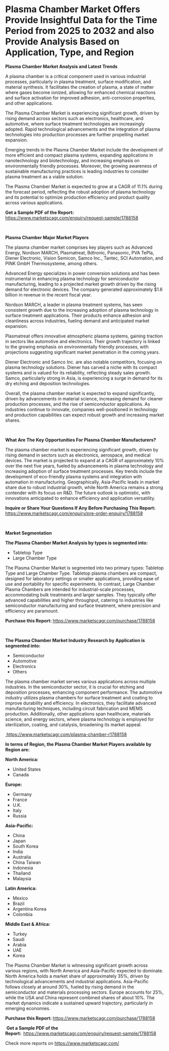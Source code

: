 <p><h1>Plasma Chamber Market Offers Provide Insightful Data for the Time Period from 2025 to 2032 and also Provide Analysis Based on Application, Type, and Region</h1></p><p><strong>Plasma Chamber Market Analysis and Latest Trends</strong></p>
<p><p>A plasma chamber is a critical component used in various industrial processes, particularly in plasma treatment, surface modification, and material synthesis. It facilitates the creation of plasma, a state of matter where gases become ionized, allowing for enhanced chemical reactions and surface activation for improved adhesion, anti-corrosion properties, and other applications.</p><p>The Plasma Chamber Market is experiencing significant growth, driven by rising demand across sectors such as electronics, healthcare, and automotive, where surface treatment technologies are increasingly adopted. Rapid technological advancements and the integration of plasma technologies into production processes are further propelling market expansion. </p><p>Emerging trends in the Plasma Chamber Market include the development of more efficient and compact plasma systems, expanding applications in nanotechnology and biotechnology, and increasing emphasis on environmentally friendly processes. Moreover, the growing awareness of sustainable manufacturing practices is leading industries to consider plasma treatment as a viable solution.</p><p>The Plasma Chamber Market is expected to grow at a CAGR of 11.1% during the forecast period, reflecting the robust adoption of plasma technology and its potential to optimize production efficiency and product quality across various applications.</p></p>
<p><strong>Get a Sample PDF of the Report:&nbsp;</strong> <a href="https://www.marketscagr.com/enquiry/request-sample/1788158?utm_campaign=3019&utm_medium=2&utm_source=Github&utm_content=ia&utm_term=02042025&utm_id=plasma-chamber">https://www.marketscagr.com/enquiry/request-sample/1788158</a></p>
<p>&nbsp;</p>
<p><strong>Plasma Chamber Major Market Players</strong></p>
<p><p>The plasma chamber market comprises key players such as Advanced Energy, Nordson MARCH, Plasmatreat, Bdtronic, Panasonic, PVA TePla, Diener Electronic, Vision Semicon, Samco Inc., Tantec, SCI Automation, and PINK GmbH Thermosysteme, among others. </p><p>Advanced Energy specializes in power conversion solutions and has been instrumental in enhancing plasma technology for semiconductor manufacturing, leading to a projected market growth driven by the rising demand for electronic devices. The company generated approximately $1.6 billion in revenue in the recent fiscal year.</p><p>Nordson MARCH, a leader in plasma treatment systems, has seen consistent growth due to the increasing adoption of plasma technology in surface treatment applications. Their products enhance adhesion and cleanliness across industries, fueling demand and anticipated market expansion.</p><p>Plasmatreat offers innovative atmospheric plasma systems, gaining traction in sectors like automotive and electronics. Their growth trajectory is linked to the growing emphasis on environmentally friendly processes, with projections suggesting significant market penetration in the coming years.</p><p>Diener Electronic and Samco Inc. are also notable competitors, focusing on plasma technology solutions. Diener has carved a niche with its compact systems and is valued for its reliability, reflecting steady sales growth. Samco, particularly strong in Asia, is experiencing a surge in demand for its dry etching and deposition technologies.</p><p>Overall, the plasma chamber market is expected to expand significantly, driven by advancements in material science, increasing demand for cleaner production processes, and the rise of semiconductor applications. As industries continue to innovate, companies well-positioned in technology and production capabilities can expect robust growth and increasing market shares.</p></p>
<p>&nbsp;</p>
<p><strong>What Are The Key Opportunities For Plasma Chamber Manufacturers?</strong></p>
<p><p>The plasma chamber market is experiencing significant growth, driven by rising demand in sectors such as electronics, aerospace, and medical devices. The market is projected to expand at a CAGR of approximately 10% over the next five years, fueled by advancements in plasma technology and increasing adoption of surface treatment processes. Key trends include the development of eco-friendly plasma systems and integration with automation in manufacturing. Geographically, Asia-Pacific leads in market share due to robust industrial growth, while North America remains a strong contender with its focus on R&D. The future outlook is optimistic, with innovations anticipated to enhance efficiency and application versatility.</p></p>
<p><strong>Inquire or Share Your Questions If Any Before Purchasing This Report:</strong> <a href="https://www.marketscagr.com/enquiry/pre-order-enquiry/1788158?utm_campaign=3019&utm_medium=2&utm_source=Github&utm_content=ia&utm_term=02042025&utm_id=plasma-chamber">https://www.marketscagr.com/enquiry/pre-order-enquiry/1788158</a></p>
<p>&nbsp;</p>
<p><strong>Market Segmentation</strong></p>
<p><strong>The Plasma Chamber Market Analysis by types is segmented into:</strong></p>
<p><ul><li>Tabletop Type</li><li>Large Chamber Type</li></ul></p>
<p><p>The Plasma Chamber Market is segmented into two primary types: Tabletop Type and Large Chamber Type. Tabletop plasma chambers are compact, designed for laboratory settings or smaller applications, providing ease of use and portability for specific experiments. In contrast, Large Chamber Plasma Chambers are intended for industrial-scale processes, accommodating bulk treatments and larger samples. They typically offer advanced capabilities and higher throughput, catering to industries like semiconductor manufacturing and surface treatment, where precision and efficiency are paramount.</p></p>
<p><strong>Purchase this Report:&nbsp;</strong><a href="https://www.marketscagr.com/purchase/1788158?utm_campaign=3019&utm_medium=2&utm_source=Github&utm_content=ia&utm_term=02042025&utm_id=plasma-chamber">https://www.marketscagr.com/purchase/1788158</a></p>
<p>&nbsp;</p>
<p><strong>The Plasma Chamber Market Industry Research by Application is segmented into:</strong></p>
<p><ul><li>Semiconductor</li><li>Automotive</li><li>Electronics</li><li>Others</li></ul></p>
<p><p>The plasma chamber market serves various applications across multiple industries. In the semiconductor sector, it is crucial for etching and deposition processes, enhancing component performance. The automotive industry utilizes plasma chambers for surface treatment and coating to improve durability and efficiency. In electronics, they facilitate advanced manufacturing techniques, including circuit fabrication and MEMS production. Additionally, other applications span healthcare, materials science, and energy sectors, where plasma technology is employed for sterilization, coating, and catalysis, broadening its market appeal.</p></p>
<p><a href="https://www.marketscagr.com/plasma-chamber-r1788158?utm_campaign=3019&utm_medium=2&utm_source=Github&utm_content=ia&utm_term=02042025&utm_id=plasma-chamber">&nbsp;https://www.marketscagr.com/plasma-chamber-r1788158</a></p>
<p><strong>In terms of Region, the Plasma Chamber Market Players available by Region are:</strong></p>
<p>
    <p> <strong> North America: </strong>
        <ul>
            <li>United States</li>
            <li>Canada</li>
        </ul>
        </p> 
    <p> <strong> Europe: </strong>
        <ul>
            <li>Germany</li>
            <li>France</li>
            <li>U.K.</li>
            <li>Italy</li>
            <li>Russia</li>
        </ul>
        </p> 
    <p> <strong> Asia-Pacific: </strong>
        <ul>
            <li>China</li>
            <li>Japan</li>
            <li>South Korea</li>
            <li>India</li>
            <li>Australia</li>
            <li>China Taiwan</li>
            <li>Indonesia</li>
            <li>Thailand</li>
            <li>Malaysia</li>
        </ul>
        </p> 
    <p> <strong> Latin America: </strong>
        <ul>
            <li>Mexico</li>
            <li>Brazil</li>
            <li>Argentina Korea</li>
            <li>Colombia</li>
        </ul>
        </p> 
    <p> <strong> Middle East & Africa: </strong>
        <ul>
            <li>Turkey</li>
            <li>Saudi</li>
            <li>Arabia</li>
            <li>UAE</li>
            <li>Korea</li>
        </ul>
    </p>
    </p>
<p><p>The Plasma Chamber Market is witnessing significant growth across various regions, with North America and Asia-Pacific expected to dominate. North America holds a market share of approximately 35%, driven by technological advancements and industrial applications. Asia-Pacific follows closely at around 30%, fueled by rising demand in the semiconductor and materials processing sectors. Europe accounts for 25%, while the USA and China represent combined shares of about 10%. The market dynamics indicate a sustained upward trajectory, particularly in emerging economies.</p></p>
<p><strong>Purchase this Report: </strong><a href="https://www.marketscagr.com/purchase/1788158?utm_campaign=3019&utm_medium=2&utm_source=Github&utm_content=ia&utm_term=02042025&utm_id=plasma-chamber">https://www.marketscagr.com/purchase/1788158</a></p>
<p>&nbsp;<strong>Get a Sample PDF of the Report:&nbsp;&nbsp;</strong><a href="https://www.marketscagr.com/enquiry/request-sample/1788158?utm_campaign=3019&utm_medium=2&utm_source=Github&utm_content=ia&utm_term=02042025&utm_id=plasma-chamber">https://www.marketscagr.com/enquiry/request-sample/1788158</a></p>
<p><strong></strong></p>
<p>Check more reports on <a href="https://www.marketscagr.com/?utm_campaign=3019&utm_medium=2&utm_source=Github&utm_content=ia&utm_term=02042025&utm_id=plasma-chamber">https://www.marketscagr.com/</a></p>